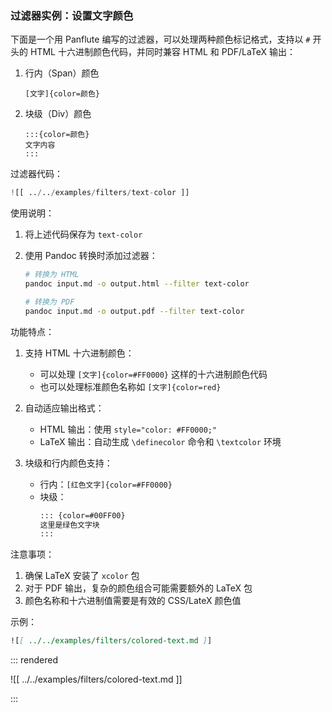 ### 过滤器实例：设置文字颜色

下面是一个用 Panflute 编写的过滤器，可以处理两种颜色标记格式，支持以 `#` 开头的 HTML 十六进制颜色代码，并同时兼容 HTML 和 PDF/LaTeX 输出：

1. 行内（Span）颜色
   
   ```
   [文字]{color=颜色}
   ```

2. 块级（Div）颜色
   
   ```
   :::{color=颜色} 
   文字内容 
   :::
   ```

过滤器代码：

```python
![[ ../../examples/filters/text-color ]]
```

使用说明：

1. 将上述代码保存为 `text-color`
2. 使用 Pandoc 转换时添加过滤器：

   ```bash
   # 转换为 HTML
   pandoc input.md -o output.html --filter text-color
   
   # 转换为 PDF
   pandoc input.md -o output.pdf --filter text-color
   ```

功能特点：

1. 支持 HTML 十六进制颜色：
   - 可以处理 `[文字]{color=#FF0000}` 这样的十六进制颜色代码
   - 也可以处理标准颜色名称如 `[文字]{color=red}`

2. 自动适应输出格式：
   - HTML 输出：使用 `style="color: #FF0000;"`
   - LaTeX 输出：自动生成 `\definecolor` 命令和 `\textcolor` 环境

3. 块级和行内颜色支持：
   - 行内：`[红色文字]{color=#FF0000}`
   - 块级：
     ```markdown
     ::: {color=#00FF00}
     这里是绿色文字块
     :::
     ```

注意事项：

1. 确保 LaTeX 安装了 `xcolor` 包
2. 对于 PDF 输出，复杂的颜色组合可能需要额外的 LaTeX 包
3. 颜色名称和十六进制值需要是有效的 CSS/LateX 颜色值

示例：

```markdown
![[ ../../examples/filters/colored-text.md ]]
```

::: rendered

![[ ../../examples/filters/colored-text.md ]]

:::
